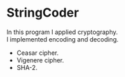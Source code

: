 # StringCoder
In this program I applied cryptography.</br>
I implemented encoding and decoding.</br>
- Ceasar cipher.</br>
- Vigenere cipher.</br>
- SHA-2.
